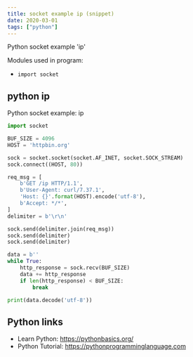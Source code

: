 ```yaml
---
title: socket example ip (snippet)
date: 2020-03-01
tags: ["python"]
---
```

Python socket example 'ip'


Modules used in program: 
* `import socket`

## python ip

Python socket example: ip

```python
import socket

BUF_SIZE = 4096
HOST = 'httpbin.org'

sock = socket.socket(socket.AF_INET, socket.SOCK_STREAM)
sock.connect((HOST, 80))

req_msg = [
    b'GET /ip HTTP/1.1',
    b'User-Agent: curl/7.37.1',
    'Host: {}'.format(HOST).encode('utf-8'),
    b'Accept: */*',
]
delimiter = b'\r\n'

sock.send(delimiter.join(req_msg))
sock.send(delimiter)
sock.send(delimiter)

data = b''
while True:
    http_response = sock.recv(BUF_SIZE)
    data += http_response
    if len(http_response) < BUF_SIZE:
        break

print(data.decode('utf-8'))


```

## Python links

- Learn Python: https://pythonbasics.org/
- Python Tutorial: https://pythonprogramminglanguage.com
